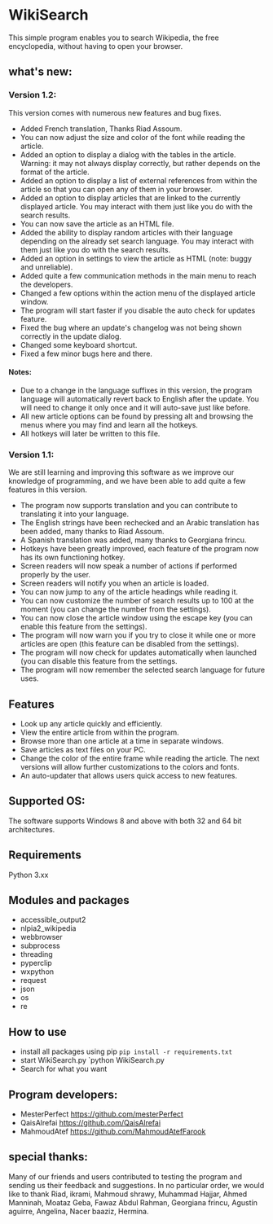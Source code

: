 ﻿# WikiSearch
This simple program enables you to search Wikipedia, the free encyclopedia, without having to open your browser.

## what's new:

### Version 1.2:

This version comes with numerous new features and bug fixes.

- Added French translation, Thanks Riad Assoum.
-  You can now adjust the size and color of the font while reading the article.
-  Added an option to display a dialog with the tables in the article. Warning: it may not always display correctly, but rather depends on the format of the article.
-  Added an option to display a list of external references from within the article so that you can open any of them in your browser.
-  Added an option to display articles that are linked to the currently displayed article. You may interact with them just like you do with the search results.
-  You can now save the article as an HTML file.
-  Added the ability to display random articles with their language depending on the already set search language. You may interact with them just like you do with the search results.
-  Added an option in settings to view the article as HTML (note: buggy and unreliable).
-  Added quite a few communication methods in the main menu to reach the developers.
-  Changed a few options within the action menu of the displayed article window.
-  The program will start faster if you disable the auto check for updates feature.
-  Fixed the bug where an update's changelog was not being shown correctly in the update dialog.
-  Changed some keyboard shortcut.
-  Fixed a few minor bugs here and there.

#### Notes:

- Due to a change in the language suffixes in this version, the program language will automatically revert back to English after the update. You will need to change it only once and it will auto-save just like before.
- All new article options can be found by pressing alt and browsing the menus where you may find and learn all the hotkeys.
- All hotkeys will later be written to this file.

### Version 1.1:

We are still learning and improving this software as we improve our knowledge of programming, and we have been able to add quite a few features in this version.

- The program now supports translation and you can contribute to translating it into your language.
- The English strings have been rechecked and an Arabic translation has been added, many thanks to Riad Assoum.
- A Spanish translation was added, many thanks to Georgiana frincu.
- Hotkeys have been greatly improved, each feature of the program now has its own functioning hotkey.
- Screen readers will now speak a number of actions if performed properly by the user.
- Screen readers will notify you when an article is loaded.
- You can now jump to any of the article headings while reading it.
- You can now customize the number of search results up to 100 at the moment (you can change the number from the settings).
- You can now close the article window using the escape key (you can enable this feature from the settings).
- The program will now warn you if you try to close it while one or more articles are open (this feature can be disabled from the settings).
- The program will now check for updates automatically when launched (you can disable this feature from the settings.
- The program will now remember the selected search language for future uses.

## Features
* Look up any article quickly and efficiently.
* View the entire article from within the program.
* Browse more than one article at a time in separate windows.
* Save articles as text files on your PC.
* Change the color of the entire frame while reading the article. The next versions will allow further customizations to the colors and fonts.
* An auto-updater that allows users quick access to new features.

## Supported OS:
The software supports Windows 8 and above with both 32 and 64 bit architectures.

## Requirements
Python 3.xx 

## Modules and packages
* accessible_output2
* nlpia2_wikipedia
* webbrowser
* subprocess
* threading 
* pyperclip
* wxpython
* request
* json
* os
* re

## How to use
* install  all packages using pip
`pip install -r requirements.txt`
* start WikiSearch.py
`python WikiSearch.py
* Search for what you want

## Program developers:
* MesterPerfect https://github.com/mesterPerfect
* QaisAlrefai https://github.com/QaisAlrefai
* MahmoudAtef https://github.com/MahmoudAtefFarook

## special thanks:

Many of our friends and users contributed to testing the program and sending us their feedback and suggestions. In no particular order, we would like to thank Riad, ikrami, Mahmoud shrawy, Muhammad Hajjar, Ahmed Manninah, Moataz Geba, Fawaz Abdul Rahman, Georgiana frincu, Agustín aguirre, Angelina, Nacer baaziz, Hermina.